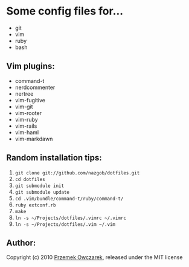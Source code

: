 Some config files for...
========================
- git
- vim
- ruby
- bash

Vim plugins:
------------
- command-t
- nerdcommenter
- nertree
- vim-fugitive
- vim-git
- vim-rooter
- vim-ruby
- vim-rails
- vim-haml
- vim-markdawn

Random installation tips:
-------------------------
1. `git clone git://github.com/nazgob/dotfiles.git`  
2. `cd dotfiles`  
3. `git submodule init`  
4. `git submodule update`  
5. `cd .vim/bundle/command-t/ruby/command-t/`  
6. `ruby extconf.rb`  
7. `make`  
8. `ln -s ~/Projects/dotfiles/.vimrc ~/.vimrc`  
9. `ln -s ~/Projects/dotfiles/.vim ~/.vim`  

Author:
------
Copyright (c) 2010 [Przemek Owczarek](http://twitter.com/powczarek), released under the MIT license
